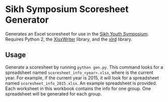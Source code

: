 # Sikh Symposium Scoresheet Generator

Generates an Excel scoresheet for use in the [Sikh Youth Symposium](http://www.sikhyouthalliance.org/youth-symposium/). Requires Python 2, the [XlsxWriter](https://github.com/jmcnamara/XlsxWriter) library, and the [xlrd](https://pypi.python.org/pypi/xlrd) library.

## Usage

Generate a scoresheet by running `python gen.py`. This command looks for a spreadsheet named `scoresheet_info_<year>.xlsx`, where <year> is the current year. For example, if the current year is 2015, it will look for a spreadsheet named `scoresheet_info_2015.xlsx`. An example spreadsheet is provided. Each worksheet in this workbook contains the info for one group. One spreadsheet will be generated for each group.

